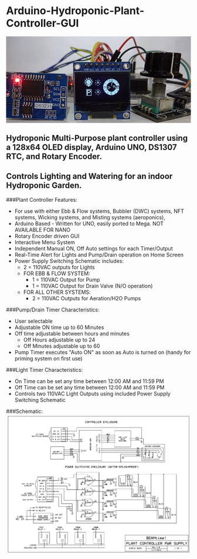 # Arduino-Hydroponic-Plant-Controller-GUI
<img align="center" src="main.jpg" />

## Hydroponic Multi-Purpose plant controller using a 128x64 OLED display, Arduino UNO, DS1307 RTC, and Rotary Encoder.

## Controls Lighting and Watering for an indoor Hydroponic Garden.

###Plant Controller Features:

  * For use with either Ebb &amp; Flow systems, Bubbler (DWC) systems, NFT systems, Wicking systems, and Misting systems (aeroponics), 
  * Arduino Based - Written for UNO, easily ported to Mega. NOT AVAILABLE FOR NANO
  * Rotary Encoder driven GUI
  * Interactive Menu System
  * Independent Manual ON, Off Auto settings for each Timer/Output
  * Real-Time Alert for Lights and Pump/Drain operation on Home Screen
  * Power Supply Switching Schematic includes: 
    * 2 = 110VAC outputs for Lights
    * FOR EBB & FLOW SYSTEM:
      * 1 = 110VAC Output for Pump 
      * 1 = 110VAC Output for Drain Valve (N/O operation)
    * FOR ALL OTHER SYSTEMS:
      * 2 = 110VAC Outputs for Aeration/H2O Pumps
    
    
###Pump/Drain Timer Characteristics: 

  * User selectable 
  * Adjustable ON time up to 60 Minutes
  * Off time adjustable between hours and minutes
    * Off Hours adjustable up to 24
    * Off Minutes adjustable up to 60
  * Pump Timer executes "Auto ON" as soon as Auto is turned on (handy for priming system on first use)

###Light Timer Characteristics:

  * On Time can be set any time between 12:00 AM and 11:59 PM
  * Off Time can be set any time between 12:00 AM and 11:59 PM
  * Controls two 110VAC Light Outputs using included Power Supply Switching Schematic

###Schematic:
<img align="left" src="Plant Controller Schematic.bmp" />
